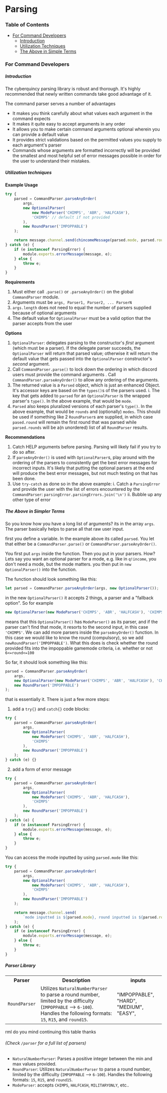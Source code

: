 # Parsing

### Table of Contents
* [For Command Developers](#command-devs)
  * [Introduction](#introduction)
  * [Utilization Techniques](#utilization)
  * [The Above in Simple Terms](#simplified)

<a name="command-devs"></a>
### For Command Developers

<a name="introduction"></a>
##### Introduction

The cyberquincy parsing library is robust and thorough. It's highly recommended that newly written commands take good advantage of it.

The command parser serves a number of advantages

-   It makes you think carefully about what values each argument in the command expects
-   It makes it quite easy to accept arguments in any order
-   It allows you to make certain command arguments optional wherein you can provide a default value
-   It provides strict validations based on the permitted values you supply to each argument's parser
-   Commands whose arguments are formatted incorrectly will be provided the smallest and most helpful set of error messages possible in order for the user to understand their mistakes.

<a name="utilization"></a>
##### Utilization techniques

**Example Usage**

```js
try {
    parsed = CommandParser.parseAnyOrder(
        args,
        new OptionalParser(
            new ModeParser('CHIMPS', 'ABR', 'HALFCASH'),
            'CHIMPS' // default if not provided
        ),
        new RoundParser('IMPOPPABLE')
    );

    return message.channel.send(chincomeMessage(parsed.mode, parsed.round));
} catch (e) {
    if (e instanceof ParsingError) {
        module.exports.errorMessage(message, e);
    } else {
        throw e;
    }
}
```

**Requirements**

1. Must either call `.parse()` or `.parseAnyOrder()` on the global `CommandParser` module.
2. Arguments must be `args, Parser1, Parser2, ... ParserN`
3. `args.length` does not need to equal the number of parsers supplied because of optional arguments
4. The default value for `OptionalParser` must be a valid option that the parser accepts from the user

**Options**

1. `OptionalParser`: delegates parsing to the constructor's _first_ argument (which must be a parser). If the delegate parser succeeds, the `OptionalParser` will return that parsed value; otherwise it will return the default value that gets passed into the `OptionalParser` constructor's _second_ argument.
2. Call `CommandParser.parse()` to lock down the ordering in which discord users must provide the command arguments . Call `CommandParser.parseAnyOrder()` to allow any ordering of the arguments.
3. The returned value is a `Parsed` object, which is just an enhanced Object. It's accessor keys are based on the `types()`s of the parsers used.
   i. The key that gets added to `parsed` for an `OptionalParser` is the wrapped parser's `type()`. In the above example, that would be `mode`.
4. `Parsed` also keeps pluralized versions of each parser's `type()`. In the above example, that would be `rounds` and (optionally) `modes`. This should be used if something like 2 `RoundParser`s are supplied, in which case `pased.round` will remain the first round that was parsed while `parsed.rounds` will be a(n unordered) list of all `RoundParser` results.

**Recommendations**

1. Catch HELP arguments before parsing. Parsing will likely fail if you try to do so after.
2. If `parseAnyOrder()` is used with `OptionalParser`s, play around with the ordering of the parsers to consistently get the best error messages for incorrect inputs. It's likely that putting the optional parsers at the end will produce the best error messages, but not much testing on that has been done.
3. Use `try-catch` as done so in the above example:
   i. Catch a `ParsingError` and provide the user with the list of errors encountered by the `CommandParser`: `parsingError.parsingErrors.join('\n')`
   ii. Bubble up any other type of error

<a name="simplified"></a>
##### The Above in Simpler Terms

So you know how you have a long list of arguments? its in the array `args`. The parser basically helps to parse all that raw user input.

first you define a variable. In the example above its called `parsed`. You let that either be a `CommandParser.parse()` or `CommandParser.parseAnyOrder()`.

You first put `args` inside the function. Then you put in your parsers. How? Lets say you want an optional parser for a mode, e.g. like in `q!income`, you don't need a mode, but the mode matters. you then put in `new OptionalParser()` into the function.

The function should look something like this:

```js
let parsed = CommandParser.parseAnyOrder(args, new OptionalParser());
```

in the new `OptionalParser()` it accepts 2 things, a parser and a "fallback option". So for example

```js
new OptionalParser(new ModeParser('CHIMPS', 'ABR', 'HALFCASH'), 'CHIMPS');
```

means that this `OptionalParser()` has `ModeParser()` as its parser, and if the parser can't find that mode, it resorts to the second input, in this case `'CHIMPS'`.
We can add more parsers inside the `parseAnyOrder()` function. In this case we would like to know the round (compulsory), so we add `newRoundParser('IMPOPPABLE')`. What this does is check whether the round provided fits into the impoppable gamemode criteria, i.e. whether or not `6<=round<=100`

So far, it should look something like this:

```js
parsed = CommandParser.parseAnyOrder(
    args,
    new OptionalParser(new ModeParser('CHIMPS', 'ABR', 'HALFCASH'), 'CHIMPS'),
    new RoundParser('IMPOPPABLE')
);
```

that is essentially it. There is just a few more steps:

1. add a `try{}` and `catch{}` code blocks:

```js
try {
    parsed = CommandParser.parseAnyOrder(
        args,
        new OptionalParser(
            new ModeParser('CHIMPS', 'ABR', 'HALFCASH'),
            'CHIMPS'
        ),
        new RoundParser('IMPOPPABLE')
    );
} catch (e) {}
```

2. add a form of error message

```js
try {
    parsed = CommandParser.parseAnyOrder(
        args,
        new OptionalParser(
            new ModeParser('CHIMPS', 'ABR', 'HALFCASH'),
            'CHIMPS'
        ),
        new RoundParser('IMPOPPABLE')
    );
} catch (e) {
    if (e instanceof ParsingError) {
        module.exports.errorMessage(message, e);
    } else {
        throw e;
    }
}
```

You can access the mode inputted by using `parsed.mode` like this:

```js
try {
    parsed = CommandParser.parseAnyOrder(
        args,
        new OptionalParser(
            new ModeParser('CHIMPS', 'ABR', 'HALFCASH'),
            'CHIMPS'
        ),
        new RoundParser('IMPOPPABLE')
    );

    return message.channel.send(
        `mode inputted is ${parsed.mode}, round inputted is ${parsed.round}`
    );
} catch (e) {
    if (e instanceof ParsingError) {
        module.exports.errorMessage(message, e);
    } else {
        throw e;
    }
}
```

##### Parser Library

<table>
<tr>
<th>Parser</th><th>Description</th><th>inputs</th>
</tr>
<tr>
<td><code>RoundParser</code></td><td>Utilizes <code>NaturalNumberParser</code> to parse a round number, limited by the difficulty (<code>IMPOPPABLE</code> --> <code>6-100</code>). Handles the following formats: <code>15</code>, <code>R15</code>, and <code>round15</code>.</td><td> "IMPOPPABLE",
        "HARD",
        "MEDIUM",
        "EASY",</td>
</tr>
</table>

rml do you mind continuing this table thanks

###### (Check `/parser` for a full list of parsers)

-   `NaturalNumberParser`: Parses a positive integer between the min and max values provided.
-   `RoundParser`: Utilizes `NaturalNumberParser` to parse a round number, limited by the difficulty (`IMPOPPABLE` --> `6-100`). Handles the following formats: `15`, `R15`, and `round15`.
-   `ModeParser`: accepts `CHIMPS`, `HALFCASH`, `MILITARYONLY`, etc..
